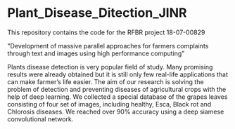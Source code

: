 # Plant_Disease_Ditection_JINR
This repository contains the code for the RFBR project 18-07-00829

"Development of massive parallel approaches for farmers complaints through text and images using high performance computing"

Plants disease detection is very popular field of study. Many promising results were already obtained but it is still only few real-life applications that can make farmer’s life easier. The aim of our research is solving the problem of detection and preventing diseases of agricultural crops with the help of deep learning. We collected a special database of the grapes leaves consisting of four set of images, including healthy, Esca, Black rot and Chlorosis diseases. We reached over 90% accuracy using a deep siamese convolutional network.
